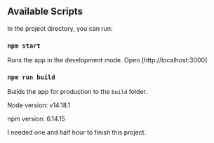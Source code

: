 ## Available Scripts

In the project directory, you can run:

### `npm start`

Runs the app in the development mode.
Open [http://localhost:3000]

### `npm run build`

Builds the app for production to the `build` folder.

Node version: v14.18.1

npm version: 6.14.15

I needed one and half hour to finish this project.
